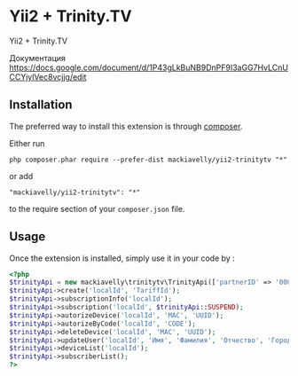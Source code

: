 Yii2 + Trinity.TV
=================
Yii2 + Trinity.TV

Документация
https://docs.google.com/document/d/1P43gLkBuNB9DnPF9I3aGG7HvLCnUCCYjylVec8vcjjg/edit

Installation
------------

The preferred way to install this extension is through [composer](http://getcomposer.org/download/).

Either run

```
php composer.phar require --prefer-dist mackiavelly/yii2-trinitytv "*"
```

or add

```
"mackiavelly/yii2-trinitytv": "*"
```

to the require section of your `composer.json` file.


Usage
-----

Once the extension is installed, simply use it in your code by  :

```php
<?php
$trinityApi = new mackiavelly\trinitytv\TrinityApi(['partnerID' => '000', 'salt' => '0000000000']);
$trinityApi->create('localId', 'TariffId');
$trinityApi->subscriptionInfo('localId');
$trinityApi->subscription('localId', $trinityApi::SUSPEND);
$trinityApi->autorizeDevice('localId', 'MAC', 'UUID');
$trinityApi->autorizeByCode('localId', 'CODE');
$trinityApi->deleteDevice('localId', 'MAC', 'UUID');
$trinityApi->updateUser('localId', 'Имя', 'Фамилия', 'Отчество', 'Город');
$trinityApi->deviceList('localId');
$trinityApi->subscriberList();
?>
```


